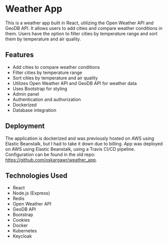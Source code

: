 # Weather App


This is a weather app built in React, utilizing the Open Weather API and GeoDB API. It allows users to add cities and compare weather conditions in them. Users have the option to filter cities by temperature range and sort them by temperature and air quality.

## Features

- Add cities to compare weather conditions
- Filter cities by temperature range
- Sort cities by temperature and air quality
- Utilizes Open Weather API and GeoDB API for weather data
- Uses Bootstrap for styling
- Admin panel
- Authentication and authorization
- Dockerized
- Database integration

## Deployment 

The application is dockerized and was previously hosted on AWS using Elastic Beanstalk, but I had to take it down due to billing. App was deployed on AWS using Elastic Beanstalk, using a Travis CI/CD pipeline. Configuration can be found in the old repo: https://github.com/oskargawr/weather_app.



## Technologies Used
- React
- Node.js (Express)
- Redis
- Open Weather API
- GeoDB API
- Bootstrap
- Cookies
- Docker
- Kubernetes
- Keycloak